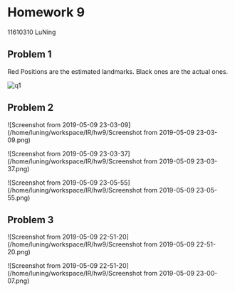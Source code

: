 # Homework 9

11610310 LuNing

## Problem 1

Red Positions are the estimated landmarks. Black ones are the actual ones.

![q1](/home/luning/workspace/IR/hw9/q1.jpg)



## Problem 2

![Screenshot from 2019-05-09 23-03-09](/home/luning/workspace/IR/hw9/Screenshot from 2019-05-09 23-03-09.png)

![Screenshot from 2019-05-09 23-03-37](/home/luning/workspace/IR/hw9/Screenshot from 2019-05-09 23-03-37.png)

![Screenshot from 2019-05-09 23-05-55](/home/luning/workspace/IR/hw9/Screenshot from 2019-05-09 23-05-55.png)



## Problem 3



![Screenshot from 2019-05-09 22-51-20](/home/luning/workspace/IR/hw9/Screenshot from 2019-05-09 22-51-20.png)



![Screenshot from 2019-05-09 22-51-20](/home/luning/workspace/IR/hw9/Screenshot from 2019-05-09 23-00-07.png)